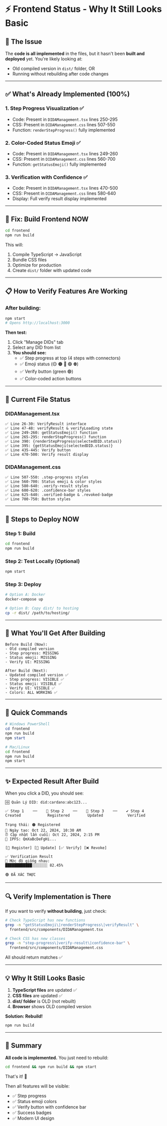 # ⚡ Frontend Status - Why It Still Looks Basic

## 🎯 The Issue

The **code is all implemented** in the files, but it hasn't been **built and deployed** yet. You're likely looking at:
- Old compiled version in `dist/` folder, OR
- Running without rebuilding after code changes

---

## ✅ What's Already Implemented (100%)

### 1. **Step Progress Visualization** ✅
- Code: Present in `DIDAManagement.tsx` lines 250-295
- CSS: Present in `DIDAManagement.css` lines 507-550
- Function: `renderStepProgress()` fully implemented

### 2. **Color-Coded Status Emoji** ✅
- Code: Present in `DIDAManagement.tsx` lines 249-260
- CSS: Present in `DIDAManagement.css` lines 560-700
- Function: `getStatusEmoji()` fully implemented

### 3. **Verification with Confidence** ✅
- Code: Present in `DIDAManagement.tsx` lines 470-500
- CSS: Present in `DIDAManagement.css` lines 580-640
- Display: Full verify result display implemented

---

## 🚀 Fix: Build Frontend NOW

```bash
cd frontend
npm run build
```

This will:
1. Compile TypeScript → JavaScript
2. Bundle CSS files
3. Optimize for production
4. Create `dist/` folder with updated code

---

## 📋 How to Verify Features Are Working

### After building:

```bash
npm start
# Opens http://localhost:3000
```

**Then test:**
1. Click "Manage DIDs" tab
2. Select any DID from list
3. **You should see:**
   - ✅ Step progress at top (4 steps with connectors)
   - ✅ Emoji status (🟡 🟠 🔵 🟢 ⛔)
   - ✅ Verify button (green 🟢)
   - ✅ Color-coded action buttons

---

## 🔧 Current File Status

### DIDAManagement.tsx
```
✅ Line 26-30: VerifyResult interface
✅ Line 47-48: verifyResult & verifyLoading state
✅ Line 249-260: getStatusEmoji() function
✅ Line 265-295: renderStepProgress() function
✅ Line 390: {renderStepProgress(selectedDID.status)}
✅ Line 395: {getStatusEmoji(selectedDID.status)}
✅ Line 435-445: Verify button
✅ Line 470-500: Verify result display
```

### DIDAManagement.css
```
✅ Line 507-550: .step-progress styles
✅ Line 560-700: Status emoji & color styles
✅ Line 580-640: .verify-result styles
✅ Line 600-620: .confidence-bar styles
✅ Line 625-640: .verified-badge & .revoked-badge
✅ Line 700-750: Button styles
```

---

## 📌 Steps to Deploy NOW

### Step 1: Build
```bash
cd frontend
npm run build
```

### Step 2: Test Locally (Optional)
```bash
npm start
```

### Step 3: Deploy
```bash
# Option A: Docker
docker-compose up

# Option B: Copy dist/ to hosting
cp -r dist/ /path/to/hosting/
```

---

## 🎯 What You'll Get After Building

```
Before Build (Now):
- Old compiled version
- Step progress: MISSING
- Status emoji: MISSING
- Verify UI: MISSING

After Build (Next):
- Updated compiled version ✅
- Step progress: VISIBLE ✅
- Status emoji: VISIBLE ✅
- Verify UI: VISIBLE ✅
- Colors: ALL WORKING ✅
```

---

## 🚀 Quick Commands

```powershell
# Windows PowerShell
cd frontend
npm run build
npm start
```

```bash
# Mac/Linux
cd frontend
npm run build
npm start
```

---

## ✨ Expected Result After Build

When you click a DID, you should see:

```
🆔 Quản Lý DID: did:cardano:abc123...

✅ Step 1    ──    📝 Step 2    ──    🔄 Step 3    ──    ✔️ Step 4
Created            Registered        Updated           Verified

Trạng thái: 🟠 Registered
📅 Ngày tạo: Oct 22, 2024, 10:30 AM
⏰ Cập nhật lần cuối: Oct 22, 2024, 2:15 PM
🔗 IPFS: QmXaBcDeFgHi...

[📝 Register] [🔄 Update] [✅ Verify] [❌ Revoke]

✅ Verification Result
🎯 Mức độ giống nhau:
████████████░░░░░░░ 82.45%

🟢 ĐÃ XÁC THỰC
```

---

## 🔍 Verify Implementation is There

If you want to verify **without building**, just check:

```bash
# Check TypeScript has new functions
grep -n "getStatusEmoji\|renderStepProgress\|verifyResult" \
  frontend/src/components/DIDAManagement.tsx

# Check CSS has new classes
grep -n "step-progress\|verify-result\|confidence-bar" \
  frontend/src/components/DIDAManagement.css
```

All should return matches ✅

---

## 💡 Why It Still Looks Basic

1. **TypeScript files** are updated ✅
2. **CSS files** are updated ✅
3. **dist/ folder** is OLD (not rebuilt)
4. **Browser** shows OLD compiled version

**Solution: Rebuild!**

```bash
npm run build
```

---

## 🎉 Summary

**All code is implemented.** You just need to rebuild:

```bash
cd frontend && npm run build && npm start
```

That's it! 🚀

Then all features will be visible:
- ✅ Step progress
- ✅ Status emoji colors
- ✅ Verify button with confidence bar
- ✅ Success badges
- ✅ Modern UI design
